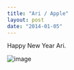 ```yaml
---
title: "Ari / Apple"
layout: post
date: "2014-01-05"
---
```


Happy New Year Ari.

![image](images/tumblr_inline_mytl3tBQUH1qlj3bd.jpg)
